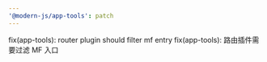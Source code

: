 ```yaml
---
'@modern-js/app-tools': patch
---
```


fix(app-tools): router plugin should filter mf entry
fix(app-tools): 路由插件需要过滤 MF 入口
